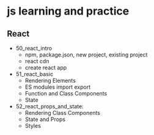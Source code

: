 # js learning and practice

## React
- 50_react_intro
  - npm, package.json, new project, existing project
  - react cdn
  - create react app
- 51_react_basic
  - Rendering Elements
  - ES modules import export
  - Function and Class Components
  - State
- 52_react_props_and_state:
  - Rendering Class Components
  - State and Props
  - Styles